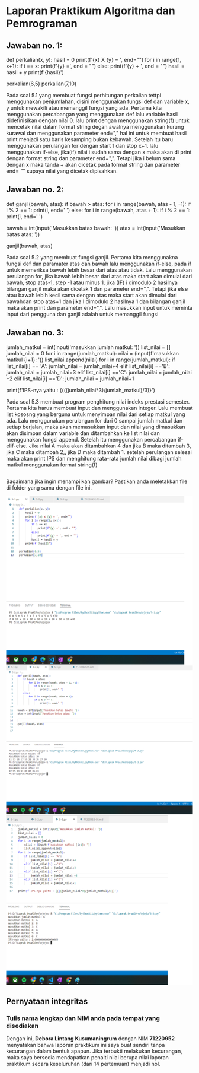 # Laporan Praktikum Algoritma dan Pemrograman

## Jawaban no. 1:
def perkalian(x, y):
    hasil = 0
    print(f'{x} X {y} = ', end="")
    for i in range(1, x+1): 
        if i == x:
            print(f'{y} =', end = "")
        else:
            print(f'{y} + ', end = "")
        hasil = hasil + y
    print(f'{hasil}')

perkalian(6,5)
perkalian(7,10)

Pada soal 5.1  yang membuat fungsi perhitungan perkalian tettpi menggunakan penjumlahan, disini menggunakan fungsi def dan variable x, y untuk mewakili atau memanggil fungsi yang ada. Pertama kita menggunakan percabangan yang menggunakan def lalu variable hasil didefinisikan dengan nilai 0. lalu print dengan menggunakan string(f) untuk mencetak nilai dalam format string degan awalnya menggunakan kurung kurawal dan menggunakan parameter end="," hal ini untuk membuat hasil print menjadi satu baris kesamping bukan kebawah. Setelah itu baru menggunakan perulangan for dengan start 1 dan stop x+1. lalu menggunakan if-else, jika(if) nilai i sudah sama dengan x maka akan di print dengan format string dan parameter end=",". Tetapi jika i belum sama dengan x maka tanda + akan dicetak pada format string dan parameter end= "" supaya nilai yang dicetak dipisahkan.

## Jawaban no. 2:
def ganjil(bawah, atas):
    if bawah > atas:
        for i in range(bawah, atas - 1, -1):
            if i % 2 == 1:
                print(i, end=' ')
    else:
        for i in range(bawah, atas + 1):
            if i % 2 == 1:
                print(i, end=' ')

bawah = int(input('Masukkan batas bawah: '))
atas = int(input('Masukkan batas atas: '))


ganjil(bawah, atas)

Pada soal 5.2 yang membuat fungsi ganjil. Pertama kita menggunakna fungsi def dan paramater atas dan bawah lalu menggunakan if-else, pada if untuk memeriksa bawah lebih besar dari atas atau tidak. Lalu menggunakan perulangan for, jika bawah lebih besar dari atas maka start akan dimulai dari bawah, stop atas-1, step  -1 atau minus 1. jika (IF) i dimodulo 2 hasilnya bilangan ganjil maka akan dicetak 1 dan parameter end=",". Tetapi jika else atau bawah lebih kecil sama dengan atas maka start akan dimulai dari bawahdan stop atas+1 dan jika I dimodulo 2 hasilnya 1 dan bilangan ganjil maka akan print dan parameter end=",". Lalu masukkan input untuk meminta input dari pengguna dan ganjil adalah untuk memanggil fungsi


## Jawaban no. 3:
jumlah_matkul = int(input('masukkan jumlah matkul: '))
list_nilai = []
jumlah_nilai = 0
for i in range(jumlah_matkul):
    nilai = (input(f'masukkan matkul {i+1}: '))
    list_nilai.append(nilai)
for i in range(jumlah_matkul):
    if list_nilai[i] == 'A':
        jumlah_nilai = jumlah_nilai+4
    elif list_nilai[i] =='B':
        jumlah_nilai = jumlah_nilai+3
    elif list_nilai[i] =='C':
        jumlah_nilai = jumlah_nilai +2
    elif list_nilai[i] =='D':
        jumlah_nilai = jumlah_nilai+1

print(f'IPS-nya yaitu : {(((jumlah_nilai*3)/jumlah_matkul)/3)}')

Pada soal 5.3 membuat program penghitung nilai indeks prestasi semester. Pertama kita harus membuat input dan menggunakan integer. Lalu membuat list kososng yang berguna untuk menyimpan nilai dari setiap matkul yang ada. Lalu menggunakan perulangan for dari 0 sampai jumlah matkul dan setiap berjalan, maka akan memasukkan input dan nilai yang dimasukkan akan disimpan dalam variable dan ditambahkan ke list nilai dan menggunakan fungsi append. Setelah itu menggunakan percabangan if-elif-else. Jika nilai A maka akan ditambahkan 4 dan jika B maka ditambah 3, jika C maka ditambah 2,, jika D maka ditambah 1. setelah perulangan selesai maka akan print IPS dan menghitung rata-rata jumlah nilai dibagi jumlah matkul  menggunakan format string(f)
~~~

~~~

Bagaimana jika ingin menampilkan gambar?  Pastikan anda meletakkan file di folder yang sama dengan file ini.  

<img src="71220952-01.png">
<img src="71220952-02.png">
<img src="71220952-03.png">



## Pernyataan integritas
### Tulis nama lengkap dan NIM anda pada tempat yang disediakan

Dengan ini, **Debora Lintang Kusumaningrum** dengan NIM **71220952** menyatakan bahwa laporan praktikum ini saya buat sendiri tanpa kecurangan dalam bentuk apapun.  Jika terbukti melakukan kecurangan, maka saya bersedia mendapatkan penalti nilai berupa nilai laporan praktikum secara keseluruhan (dari 14 pertemuan) menjadi nol.